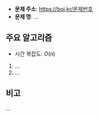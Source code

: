 - **문제 주소**: https://boj.kr/문제번호
- **문제 명**: …

## 주요 알고리즘

- 시간 복잡도: $O(n)$

1. …
2. …

## 비고

<!-- 간단히 느낀 점, 혹은 하고 싶은 말, 등... -->

…